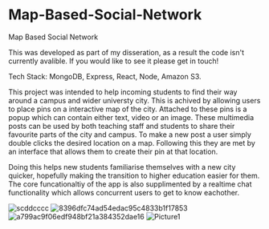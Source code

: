 # Map-Based-Social-Network
Map Based Social Network

This was developed as part of my disseration, as a result the code isn't currently avalible. If you would like to see it please get in touch!

Tech Stack:
MongoDB, Express, React, Node, Amazon S3.

This project was intended to help incoming students to find their way around a campus and wider universty city. This is achived by allowing users to place pins on a interactive map of the city. Attached to these pins is a popup which can contain either  text, video or an image. These multimedia posts can be used by both teaching staff and students to share their favourite parts of the city and campus. To make a new post a user simply double clicks the desired location on a map. Following this they are met by an interface that allows them to create their pin at that location.  

Doing this helps new students familiarise themselves with a new city quicker, hopefully making the transition to higher education easier for them. The core funcationaltiy of the app is also supplimented by a realtime chat functionality which allows concurrent users to get to know eachother.

![scddcccc](https://user-images.githubusercontent.com/15271435/194745430-ff2d8d4b-c3e1-4cb8-b6f1-44716dfea331.PNG)
![8396dfc74ad54edac95c4833b1f17853](https://user-images.githubusercontent.com/15271435/195151349-d1f7961a-6089-44c0-b407-c2386d74467e.jpg)
![a799ac9f06edf948bf21a384352dae16](https://user-images.githubusercontent.com/15271435/195151376-1bae279b-744c-4639-b662-4cc4fc011ed6.jpg)
![Picture1](https://user-images.githubusercontent.com/15271435/192887113-ad77e3b0-6d6c-4b35-a389-704aeacde8f8.png)

